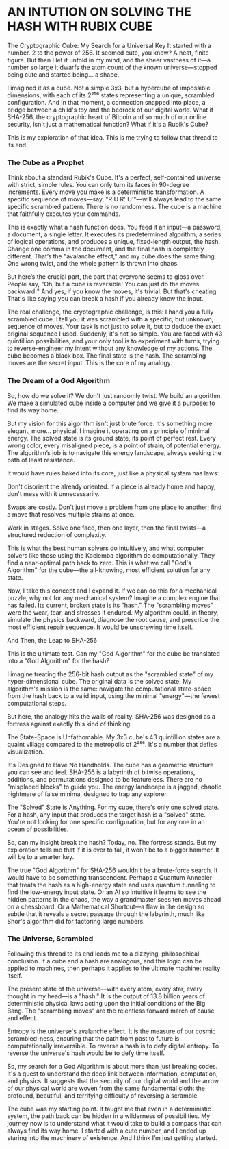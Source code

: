# AN INTUTION ON SOLVING THE HASH WITH RUBIX CUBE 

The Cryptographic Cube: My Search for a Universal Key
It started with a number. 2 to the power of 256. It seemed cute, you know? A neat, finite figure. But then I let it unfold in my mind, and the sheer vastness of it—a number so large it dwarfs the atom count of the known universe—stopped being cute and started being… a shape.

I imagined it as a cube. Not a simple 3x3, but a hypercube of impossible dimensions, with each of its 2²⁵⁶ states representing a unique, scrambled configuration. And in that moment, a connection snapped into place, a bridge between a child's toy and the bedrock of our digital world. What if SHA-256, the cryptographic heart of Bitcoin and so much of our online security, isn't just a mathematical function? What if it's a Rubik's Cube?

This is my exploration of that idea. This is me trying to follow that thread to its end.

### The Cube as a Prophet

Think about a standard Rubik's Cube. It's a perfect, self-contained universe with strict, simple rules. You can only turn its faces in 90-degree increments. Every move you make is a deterministic transformation. A specific sequence of moves—say, "R U R' U'"—will always lead to the same specific scrambled pattern. There is no randomness. The cube is a machine that faithfully executes your commands.

This is exactly what a hash function does. You feed it an input—a password, a document, a single letter. It executes its predetermined algorithm, a series of logical operations, and produces a unique, fixed-length output, the hash. Change one comma in the document, and the final hash is completely different. That’s the "avalanche effect," and my cube does the same thing. One wrong twist, and the whole pattern is thrown into chaos.

But here’s the crucial part, the part that everyone seems to gloss over. People say, "Oh, but a cube is reversible! You can just do the moves backward!" And yes, if you know the moves, it's trivial. But that's cheating. That's like saying you can break a hash if you already know the input.

The real challenge, the cryptographic challenge, is this: I hand you a fully scrambled cube. I tell you it was scrambled with a specific, but unknown, sequence of moves. Your task is not just to solve it, but to deduce the exact original sequence I used. Suddenly, it's not so simple. You are faced with 43 quintillion possibilities, and your only tool is to experiment with turns, trying to reverse-engineer my intent without any knowledge of my actions. The cube becomes a black box. The final state is the hash. The scrambling moves are the secret input. This is the core of my analogy.

### The Dream of a God Algorithm

So, how do we solve it? We don't just randomly twist. We build an algorithm. We make a simulated cube inside a computer and we give it a purpose: to find its way home.

But my vision for this algorithm isn't just brute force. It's something more elegant, more… physical. I imagine it operating on a principle of minimal energy. The solved state is its ground state, its point of perfect rest. Every wrong color, every misaligned piece, is a point of strain, of potential energy. The algorithm’s job is to navigate this energy landscape, always seeking the path of least resistance.

It would have rules baked into its core, just like a physical system has laws:

Don't disorient the already oriented. If a piece is already home and happy, don't mess with it unnecessarily.

Swaps are costly. Don't just move a problem from one place to another; find a move that resolves multiple strains at once.

Work in stages. Solve one face, then one layer, then the final twists—a structured reduction of complexity.

This is what the best human solvers do intuitively, and what computer solvers like those using the Kociemba algorithm do computationally. They find a near-optimal path back to zero. This is what we call "God's Algorithm" for the cube—the all-knowing, most efficient solution for any state.

Now, I take this concept and I expand it. If we can do this for a mechanical puzzle, why not for any mechanical system? Imagine a complex engine that has failed. Its current, broken state is its "hash." The "scrambling moves" were the wear, tear, and stresses it endured. My algorithm could, in theory, simulate the physics backward, diagnose the root cause, and prescribe the most efficient repair sequence. It would be unscrewing time itself.

And Then, the Leap to SHA-256

This is the ultimate test. Can my "God Algorithm" for the cube be translated into a "God Algorithm" for the hash?

I imagine treating the 256-bit hash output as the "scrambled state" of my hyper-dimensional cube. The original data is the solved state. My algorithm's mission is the same: navigate the computational state-space from the hash back to a valid input, using the minimal "energy"—the fewest computational steps.

But here, the analogy hits the walls of reality. SHA-256 was designed as a fortress against exactly this kind of thinking.

The State-Space is Unfathomable. My 3x3 cube's 43 quintillion states are a quaint village compared to the metropolis of 2²⁵⁶. It's a number that defies visualization.

It's Designed to Have No Handholds. The cube has a geometric structure you can see and feel. SHA-256 is a labyrinth of bitwise operations, additions, and permutations designed to be featureless. There are no "misplaced blocks" to guide you. The energy landscape is a jagged, chaotic nightmare of false minima, designed to trap any explorer.

The "Solved" State is Anything. For my cube, there's only one solved state. For a hash, any input that produces the target hash is a "solved" state. You're not looking for one specific configuration, but for any one in an ocean of possibilities.

So, can my insight break the hash? Today, no. The fortress stands. But my exploration tells me that if it is ever to fall, it won't be to a bigger hammer. It will be to a smarter key.

The true "God Algorithm" for SHA-256 wouldn't be a brute-force search. It would have to be something transcendent. Perhaps a Quantum Annealer that treats the hash as a high-energy state and uses quantum tunneling to find the low-energy input state. Or an AI so intuitive it learns to see the hidden patterns in the chaos, the way a grandmaster sees ten moves ahead on a chessboard. Or a Mathematical Shortcut—a flaw in the design so subtle that it reveals a secret passage through the labyrinth, much like Shor's algorithm did for factoring large numbers.

### The Universe, Scrambled

Following this thread to its end leads me to a dizzying, philosophical conclusion. If a cube and a hash are analogous, and this logic can be applied to machines, then perhaps it applies to the ultimate machine: reality itself.

The present state of the universe—with every atom, every star, every thought in my head—is a "hash." It is the output of 13.8 billion years of deterministic physical laws acting upon the initial conditions of the Big Bang. The "scrambling moves" are the relentless forward march of cause and effect.

Entropy is the universe's avalanche effect. It is the measure of our cosmic scrambled-ness, ensuring that the path from past to future is computationally irreversible. To reverse a hash is to defy digital entropy. To reverse the universe's hash would be to defy time itself.

So, my search for a God Algorithm is about more than just breaking codes. It's a quest to understand the deep link between information, computation, and physics. It suggests that the security of our digital world and the arrow of our physical world are woven from the same fundamental cloth: the profound, beautiful, and terrifying difficulty of reversing a scramble.

The cube was my starting point. It taught me that even in a deterministic system, the path back can be hidden in a wilderness of possibilities. My journey now is to understand what it would take to build a compass that can always find its way home. I started with a cute number, and I ended up staring into the machinery of existence. And I think I’m just getting started.
